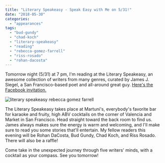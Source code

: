 ```yaml
---
title: "Literary Speakeasy - Speak Easy with Me on 5/31!"
date: "2018-05-30"
categories:
  - "appearances"
tags:
  - "bud-gundy"
  - "chad-koch"
  - "literary-speakeasy"
  - "reading"
  - "rebecca-gomez-farrell"
  - "riss-rosado"
  - "rohan-dacosta"
---
```


Tomorrow night (5/31) at 7 pm, I'm reading at the Literary Speakeasy, an awesome collection of writers from many genres, curated by James J. Siegel, a San Francisco-based poet and all-around great guy. [Here's the Facebook invitation.](https://www.facebook.com/events/634636300208446/)

![literary speakeasy rebecca gomez farrell](https://d2ypg8o05lff0b.cloudfront.net/wp-content/uploads/sites/3/2018/05/literary-speakeasy-1024x576.jpg)

The Literary Speakeasy takes place at Martuni's, everybody's favorite bar for karaoke and fruity, high ABV cocktails on the corner of Valencia and Market in San Francisco. Head straight toward the back room to find us. James always makes sure the energy is warm and welcoming, and I'll make sure to read you some stories that'll entertain. My fellow readers this evening will be Rohan DaCosta, Bud Gundy, Chad Koch, and Riss Rosado. There will also be a raffle!

Come take in the unexpected journey through five writers' minds, with a cocktail as your compass. See you tomorrow!
